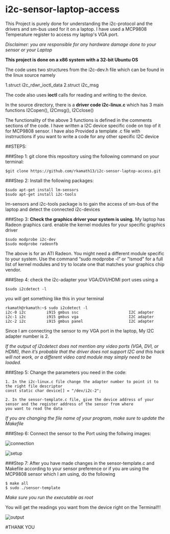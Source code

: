 # i2c-sensor-laptop-access

This Project is purely done for understanding the i2c-protocol and the drivers and sm-bus used for it on a laptop.
I have used a MCP9808 Temperature register to access my laptop's VGA port.

*Disclaimer: you are responsible for any hardware damage done to your sensor or your Laptop*

**This project is done on a x86 system with a 32-bit Ubuntu OS**

The code uses two structures from the i2c-dev.h file which can be found in the linux source namely

1.struct i2c_rdwr_ioctl_data 
2.struct i2c_msg  
          
The code also uses **ioctl** calls for reading and writing to the device.

In the source directory, there is a **driver code i2c-linux.c** which has 3 main functions
I2Copen(), I2Cmsg(), I2Cclose()

The functionality of the above 3 functions is defined in the comments sections of the code.
I have written a I2C device specific code on top of it for MCP9808 sensor.
I have also Provided a template .c file with instrructions if you want to write a code for any other specific I2C device

##STEPS:

###Step 1:
  git clone this repository using the following command on your terminal:
  ```
  $git clone https://github.com/rkamath13/i2c-sensor-laptop-access.git
  ```
  
###Step 2:
  Install the following packages:
  ```
  $sudo apt-get install lm-sensors
  $sudo apt-get install i2c-tools
  ```
  lm-sensors and i2c-tools package is to gain the access of sm-bus of the laptop and detect the connected i2c-devices 
  
###Step 3:
  **Check the graphics driver your system is using.** 
  My laptop has Radeon graphics card.
  enable the kernel modules for your specific graphics driver
  ```
  $sudo modprobe i2c-dev
  $sudo modprobe radeonfb
  ```
  The above is for an ATI Radeon. You might need a different module specific to your system. 
  Use the command “sudo modprobe -l” or "lsmod" for a full list of kernel modules
  and try to locate one that matches your graphics chip vendor.

###Step 4:
  check the i2c-adapter your VGA/DVI/HDMI port uses using a
  ```
  $sudo i2cdetect -l
  ```
  you will get something like this in your terminal
  ```
  rkamath@rkamath:~$ sudo i2cdetect -l
  i2c-0	i2c       	i915 gmbus ssc                  	I2C adapter
  i2c-1	i2c       	i915 gmbus vga                  	I2C adapter
  i2c-2	i2c       	i915 gmbus panel                	I2C adapter
```
Since I am connecting the sensor to my VGA port in the laptop, My I2C adapter number is 2.

*If the output of i2cdetect does not mention any video ports (VGA, DVI, or HDMI), 
then it’s probable that the driver does not support I2C and this hack will not work, 
or a different video card module may simply need to be loaded.*

###Step 5:
  Change the parameters you need in the code:
  ```
  1. In the i2c-linux.c file change the adapter number to point it to the right file descriptor
  const static char device[] = "/dev/i2c-2";
  
  2. In the sensor-template.c file, give the device address of your sensor and the register address of the sensor from where 
  you want to read the data
 ```
 *If you are changing the file name of your program, make sure to update the Makefile*
 
###Step 6: 
 Connect the sensor to the Port using the follwing images:
  
 ![connection](https://cloud.githubusercontent.com/assets/11395702/14223946/37164886-f840-11e5-95e7-d4eabc442053.jpg)
 
 
 ![setup](https://cloud.githubusercontent.com/assets/11395702/14223948/3a030ebc-f840-11e5-81ec-fd02f69273b8.JPG)
  
###Step 7:
  After you have made changes in the sensor-template.c and Makefile according to your sensor preference or if you are using the MCP9808 sensor which I am using, do the following
  ```
  $ make all
  $ sudo ./sensor-template
  ```
  *Make sure you run the executable as root*
  
  You will get the readings you want from the device right on the Terminal!!!
  
   ![output](https://cloud.githubusercontent.com/assets/11395702/14223947/3830799e-f840-11e5-920d-aa1d59a6bc4b.png)


#THANK YOU
